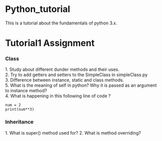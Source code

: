 # Python_tutorial
This is a tutorial about the fundamentals of python 3.x.

<h1>Tutorial1 Assignment</h1>
<h3>Class</h3>
1. Study about different dunder methods and their uses.<br>
2. Try to add getters and setters to the SimpleClass in simpleClass.py<br>
3. Difference between instance, static and class methods.<br>
5. What is the meaning of self in python? Why it is passed as an argument to instance method?<br>
4. What is happening in this following line of code ?

```
num = 2
print(num**3)
```

<h3>Inheritance</h3>
1. What is super() method used for?
2. What is method overriding?

